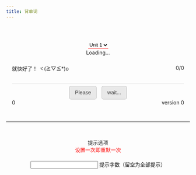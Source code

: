 ```yaml
---
title: 背单词
---
```


<link rel="stylesheet" type="text/css" href="/css/normalize.css" />
<link rel="stylesheet" type="text/css" href="/css/component.css" />
<script type="text/javascript" src="/jquery.js"></script>
<script type="text/javascript">
AV.init({
	appId: "{{ site.mwordLC.appId }}",
	appKey: "{{ site.mwordLC.appKey }}",
	serverURLs: "{{ site.mwordLC.sURL }}"
})
var currentUser = AV.User.current()
$(function() {
	if(currentUser) {
		$("#user").html("<a href='/mword/mword-user.html'>" + currentUser._serverData.username + "</a>")
	}
	else {
		$("#user").html("请<a href='/mword/mword-login.html'>登录</a> 或<a href=''>刷新</a> 否则本次默写数据无效 ")
	}
})
</script>
<script type="text/javascript" src="/js/debug.js"></script>
<style type="text/css">
	.bton {
		padding:0.6rem 0.9rem;
		font-size: 0.9rem;
		color: rgba(0,0,0,0.7);
		background-color: rgba(0,0,0,0.08);
		outline:none;
		border-color: rgba(0,0,0,0.2);
		border-style: solid;
		border-width: 1px;
		border-radius: 0.3rem;
		transition: color 0.2s, background-color 0.2s, border-color 0.2s;
	}
	.bton:hover {
		color: rgba(0,0,0,0.8);
		text-decoration: none;
		background-color: rgba(0,0,0,0.2);
		border-color: rgba(0,0,0,0.3);
	}
	@media (prefers-color-scheme: dark) {
		.bton, .darkBton {
			color: ;
			background-color: rgba(50,50,50,50.08);
			border-color: rgba(255,255,255,0.2);
		}
		.bton:hover, .darkBton:hover {
			color: rgba(255,255,255,0.4);
			text-decoration: none;
			background-color: rgba(0,0,0,0.2);
		}
	}
	.play {
		background: url('/images/youdao-img.png') no-repeat;
		background-position: -119px 3px; 
		border: none; 
		width: 16px; 
		height: 25px;
		outline: none;
	}
	.play:hover {
		background-position: -90px 3px; 
	}
	.myInput {
		transition: 0.5s;
		outline: none;
		text-align: center; 
		border-bottom: 2px solid #EEEEEE; 
		border-top: none; 
		border-left: none;
		border-right: none;
		background-color: rgba(0, 0, 0, 0);
	}
	.myInput:focus {
		border-bottom: 3px solid #30FF30; 
	}
	.input-wrong {
		transition: 0.5s;
		outline: none;
		text-align: center; 
		border-top: none; 
		border-left: none;
		border-right: none;
		border-bottom: 3px solid #FF0000; 
		background-color: rgba(0, 0, 0, 0);
	}
	.select {
		outline: none;
		text-align: center; 
		border-top: none; 
		border-left: none;
		border-right: none;
		border-bottom: 2px solid #FF7070; 
		background-color: rgba(0, 0, 0, 0);
	}
	input::-webkit-outer-spin-button,
	input::-webkit-inner-spin-button {
		-webkit-appearance: none;
	}
	input[type="number"] {
		-moz-appearance: textfield;
	}
</style>
<div style="text-align: center; padding:2rem 1rem;">
	<p id="user"></p>
	<div>
		<select class="select" id="unit" style="margin-bottom: 2px">
			<option value="7b_u1">Unit 1</option>
			<option value="7b_u2">Unit 2</option>
			<option value="7b_u3">Unit 3</option>
			<option value="7b_u4">Unit 4</option>
			<option value="7b_u5">Unit 5</option>
			<option value="7b_u6">Unit 6</option>
			<option value="7b_u7">Unit 7</option>
			<option value="7b_u8">Unit 8</option>
			<option value="test">测试</option>
		</select>
	</div>
	<div>
		<span id="hint">Loading...</span>
	</div>
	<div>
		<input id="play" class="play" type="button" />
	</div>
	<div style="margin-bottom: 15px;">
		<span id="notice" style="float: left">就快好了！ ヾ(≧▽≦*)o</span>
		<span id="result" style="float: right">0/0</span>
	</div>
	<div>
		<input class="myInput" type="text" id="text" autocomplete="off" style="height: 33px; width: 100%; font-size: 20px;" />
	</div>
	<div style="margin-top: 5px;">
		<button type="button" id="help" style="margin-right: 5px;" class="bton">Please</button>
		<button type="button" id="again" style="margin-left: 5px;" class="bton">wait...</button>
	</div>
	<div style="margin-bottom: 15px;">
		<span id="time" style="float: left">0</span>
		<span id="version" style="float: right;">version 0</span>
	</div>
</div>
<hr />
<div style="text-align: center; padding:2rem 1rem;">
	<div>
		<span>提示选项</span>
	</div>
	<div>
		<span><font color="red">设置一次即重默一次</font></span>
	</div>
	<div style="margin-top: 20px;">
		<span class="input input--akira">
			<input class="input__field input__field--akira" type="number" id="input-helpdiy" οnkeypress="return (/[\d]/.test(String.fromCharCode(event.keyCode)))" />
			<label class="input__label input__label--akira" for="input-helpdiy">
				<span class="input__label-content input__label-content--akira">提示字数（留空为全部提示）</span>
			</label>
		</span>
	</div>
</div>
<script type="text/javascript" src="/js/classie.js"></script>
<script type="text/javascript">
(function() {
	// trim polyfill : https://developer.mozilla.org/en-US/docs/Web/JavaScript/Reference/Global_Objects/String/Trim
	if (!String.prototype.trim) {
		(function() {
			// Make sure we trim BOM and NBSP
			var rtrim = /^[\s\uFEFF\xA0]+|[\s\uFEFF\xA0]+$/g;
			String.prototype.trim = function() {
				return this.replace(rtrim, '')
			}
		})
	}
	[].slice.call( document.querySelectorAll( 'input.input__field' ) ).forEach( function( inputEl ) {
		// in case the input is already filled..
		if( inputEl.value.trim() !== '' ) {
			classie.add( inputEl.parentNode, 'input--filled' )
		}
		// events:
		inputEl.addEventListener( 'focus', onInputFocus )
		inputEl.addEventListener( 'blur', onInputBlur )
	} )
	function onInputFocus( ev ) {
		classie.add( ev.target.parentNode, 'input--filled' )
	}
	function onInputBlur( ev ) {
		if( ev.target.value.trim() === '' ) {
			classie.remove( ev.target.parentNode, 'input--filled' )
		}
	}
})()
</script>